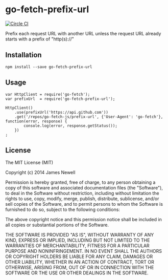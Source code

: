 # go-fetch-prefix-url

[![Circle CI](https://circleci.com/gh/go-fetch-js/prefix-url.svg?style=svg)](https://circleci.com/gh/go-fetch-js/prefix-url)

Prefix each request URL with another URL unless the request URL already starts with a prefix of "http(s)://"

## Installation 

    npm install --save go-fetch-prefix-url
    
## Usage

    var HttpClient = require('go-fetch');
    var prefixUrl  = require('go-fetch-prefix-url');
    
    HttpClient()
        .use(prefixUrl('https://api.github.com'))
        .get('/repos/go-fetch-js/prefix-url', {'User-Agent': 'go-fetch'}, function(error, response) {
            console.log(error, response.getStatus());
        })
    ;

## License

The MIT License (MIT)

Copyright (c) 2014 James Newell

Permission is hereby granted, free of charge, to any person obtaining a copy of this software and associated documentation files (the "Software"), to deal in the Software without restriction, including without limitation the rights to use, copy, modify, merge, publish, distribute, sublicense, and/or sell copies of the Software, and to permit persons to whom the Software is furnished to do so, subject to the following conditions:

The above copyright notice and this permission notice shall be included in all copies or substantial portions of the Software.

THE SOFTWARE IS PROVIDED "AS IS", WITHOUT WARRANTY OF ANY KIND, EXPRESS OR IMPLIED, INCLUDING BUT NOT LIMITED TO THE WARRANTIES OF MERCHANTABILITY, FITNESS FOR A PARTICULAR PURPOSE AND NONINFRINGEMENT. IN NO EVENT SHALL THE AUTHORS OR COPYRIGHT HOLDERS BE LIABLE FOR ANY CLAIM, DAMAGES OR OTHER LIABILITY, WHETHER IN AN ACTION OF CONTRACT, TORT OR OTHERWISE, ARISING FROM, OUT OF OR IN CONNECTION WITH THE SOFTWARE OR THE USE OR OTHER DEALINGS IN THE SOFTWARE.
